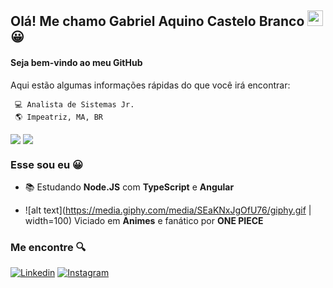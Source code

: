 ## Olá! Me chamo Gabriel Aquino Castelo Branco <img src="https://raw.githubusercontent.com/iampavangandhi/iampavangandhi/master/gifs/Hi.gif" width="25px">😀
#### Seja bem-vindo ao meu GitHub

Aqui estão algumas informações rápidas do que você irá encontrar:

	 💻 Analista de Sistemas Jr.
	 🌎 Impeatriz, MA, BR
	 

<img align="center" src="https://github-readme-stats.vercel.app/api?username=Gabriel-Aquino&count_private=true&show_icons=true&theme=radical" /> <img align="center" src="https://github-readme-stats.vercel.app/api/top-langs/?username=Gabriel-Aquino&layout=compact&theme=radical" />

### Esse sou eu 😀

- 📚 Estudando <strong>Node.JS</strong> com <strong>TypeScript</strong> e <strong>Angular</strong>

- ![alt text](https://media.giphy.com/media/SEaKNxJgOfU76/giphy.gif | width=100) Viciado em <strong>Animes</strong> e fanático por <strong>ONE PIECE</strong>


### Me encontre 🔍

<p align="center">

  <a target="_blank" href="https://www.linkedin.com/in/gabrielaquinocastelobranco/">![Linkedin](https://img.shields.io/badge/-linkedin-0098D9?style=flat-square&logo=linkedin)</a>
  <a target="_blank" href="https://www.instagram.com/_.iamaquino._">![Instagram](https://img.shields.io/badge/-instagram-F0F0F0?style=flat-square&logo=instagram)</a>

</p>
